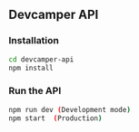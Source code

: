 ## Devcamper API

### Installation
```bash
cd devcamper-api
npm install
```

### Run the API
```bash
npm run dev (Development mode)
npm start  (Production)
```
